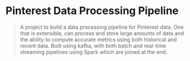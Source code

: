 # Pinterest Data Processing Pipeline
> A project to build a data processing pipeline for Pinterest data. One that is extensible, can process and store large amounts of data and the ability to compute accurate metrics using both historical and recent data. Built using kafka, with both batch and real-time streaming pipelines using Spark which are joined at the end.